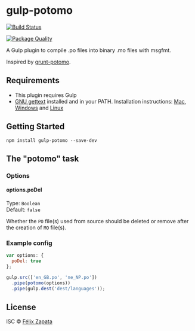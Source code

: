 # gulp-potomo

[![Build Status](https://travis-ci.org/felixzapata/gulp-potomo.png)](https://travis-ci.org/felixzapata/gulp-potomo)

[![Package Quality](http://npm.packagequality.com/badge/gulp-potomo.png)](http://npm.packagequality.com/badge/gulp-potomo.png)

A Gulp plugin to compile .po files into binary .mo files with msgfmt.

Inspired by [grunt-potomo](https://github.com/axisthemes/grunt-potomo).

## Requirements
* This plugin requires Gulp
* [GNU gettext](http://www.gnu.org/software/gettext/) installed and in your PATH. Installation instructions: [Mac](http://brewformulas.org/Gettext), [Windows](http://gnuwin32.sourceforge.net/packages/gettext.htm) and [Linux](http://ftp.gnu.org/pub/gnu/gettext/)

## Getting Started

```shell
npm install gulp-potomo --save-dev
```

## The "potomo" task

### Options

#### options.poDel
Type: `Boolean`  
Default: `false`

Whether the `PO` file(s) used from source should be deleted or remove after the creation of `MO` file(s).

### Example config

```js
var options: {                       
  poDel: true
};

gulp.src(['en_GB.po', 'ne_NP.po'])
  .pipe(potomo(options))
  .pipe(gulp.dest('dest/languages'));
```

## License

ISC © [Félix Zapata](http://github.com/felixzapata)